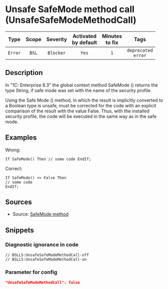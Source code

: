# Unsafe SafeMode method call (UnsafeSafeModeMethodCall)

 Type | Scope | Severity | Activated<br>by default | Minutes<br>to fix | Tags 
 :-: | :-: | :-: | :-: | :-: | :-: 
 `Error` | `BSL` | `Blocker` | `Yes` | `1` | `deprecated`<br>`error` 

<!-- Блоки выше заполняются автоматически, не трогать -->
## Description

<!-- Описание диагностики заполняется вручную. Необходимо понятным языком описать смысл и схему работу -->

In "1C: Enterprise 8.3" the global context method SafeMode () returns the type String, if safe mode was set with the name of the security profile.

Using the Safe Mode () method, in which the result is implicitly converted to a Boolean type is unsafe, must be corrected for the code with an explicit comparison of the result with the value False. Thus, with the installed security profile, the code will be executed in the same way as in the safe mode.

## Examples

<!-- В данном разделе приводятся примеры, на которые диагностика срабатывает, а также можно привести пример, как можно исправить ситуацию -->

Wrong:

```
If SafeMode() Then // some code EndIf;
```

Correct:

```
If SafeMode() <> False Then
// some code
EndIf;
```

## Sources

<!-- Необходимо указывать ссылки на все источники, из которых почерпнута информация для создания диагностики -->

- Source: [SafeMode method](https://its.1c.ru/db/metod8dev#content:5293:hdoc:izmenenie_bezopasnyjrezhim)

## Snippets

<!-- Блоки ниже заполняются автоматически, не трогать -->
### Diagnostic ignorance in code

```bsl
// BSLLS:UnsafeSafeModeMethodCall-off
// BSLLS:UnsafeSafeModeMethodCall-on
```

### Parameter for config

```json
"UnsafeSafeModeMethodCall": false
```
